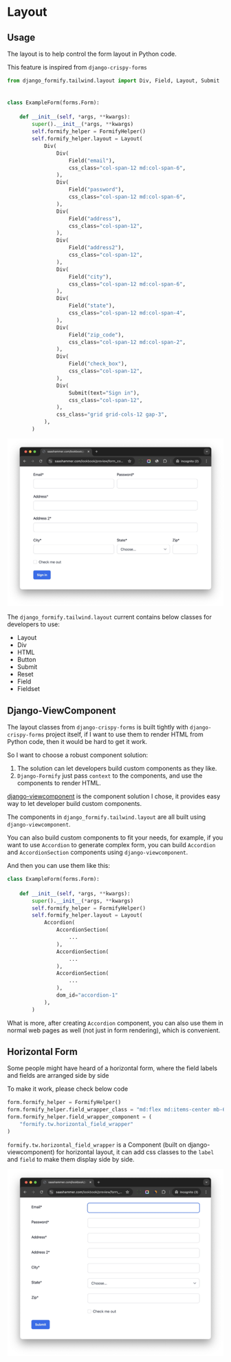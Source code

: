 # Layout

## Usage

The layout is to help control the form layout in Python code.

This feature is inspired from `django-crispy-forms`

```python
from django_formify.tailwind.layout import Div, Field, Layout, Submit


class ExampleForm(forms.Form):
    
    def __init__(self, *args, **kwargs):
        super().__init__(*args, **kwargs)
        self.formify_helper = FormifyHelper()
        self.formify_helper.layout = Layout(
            Div(
                Div(
                    Field("email"),
                    css_class="col-span-12 md:col-span-6",
                ),
                Div(
                    Field("password"),
                    css_class="col-span-12 md:col-span-6",
                ),
                Div(
                    Field("address"),
                    css_class="col-span-12",
                ),
                Div(
                    Field("address2"),
                    css_class="col-span-12",
                ),
                Div(
                    Field("city"),
                    css_class="col-span-12 md:col-span-6",
                ),
                Div(
                    Field("state"),
                    css_class="col-span-12 md:col-span-4",
                ),
                Div(
                    Field("zip_code"),
                    css_class="col-span-12 md:col-span-2",
                ),
                Div(
                    Field("check_box"),
                    css_class="col-span-12",
                ),
                Div(
                    Submit(text="Sign in"),
                    css_class="col-span-12",
                ),
                css_class="grid grid-cols-12 gap-3",
            ),
        )
```

![](./images/form_grid.jpg)

The `django_formify.tailwind.layout` current contains below classes for developers to use:

- Layout
- Div
- HTML
- Button
- Submit
- Reset
- Field
- Fieldset

## Django-ViewComponent

The layout classes from `django-crispy-forms` is built tightly with `django-crispy-forms` project itself, if I want to use them to render HTML from Python code, then it would be hard to get it work.

So I want to choose a robust component solution:

1. The solution can let developers build custom components as they like.
2. `Django-Formify` just pass `context` to the components, and use the components to render HTML.

[django-viewcomponent](https://github.com/rails-inspire-django/django-viewcomponent) is the component solution I chose, it provides easy way to let developer build custom components.

The components in `django_formify.tailwind.layout` are all built using `django-viewcomponent`.

You can also build custom components to fit your needs, for example, if you want to use `Accordion` to generate complex form, you can build `Accordion` and `AccordionSection` components using `django-viewcomponent`.

And then you can use them like this:

```python
class ExampleForm(forms.Form):

    def __init__(self, *args, **kwargs):
        super().__init__(*args, **kwargs)
        self.formify_helper = FormifyHelper()
        self.formify_helper.layout = Layout(
            Accordion(
                AccordionSection(
                    ...
                ),
                AccordionSection(
                    ...
                ),
                AccordionSection(
                    ...
                ),
                dom_id="accordion-1"
            ),
        )
```

What is more, after creating `Accordion` component, you can also use them in normal web pages as well (not just in form rendering), which is convenient.


## Horizontal Form

Some people might have heard of a horizontal form, where the field labels and fields are arranged side by side

To make it work, please check below code

```python
form.formify_helper = FormifyHelper()
form.formify_helper.field_wrapper_class = "md:flex md:items-center mb-6"
form.formify_helper.field_wrapper_component = (
    "formify.tw.horizontal_field_wrapper"
)
```

`formify.tw.horizontal_field_wrapper` is a Component (built on django-viewcomponent) for horizontal layout, it can add css classes to the `label` and `field` to make them display side by side.

![](./images/horizontal_form.jpg)
